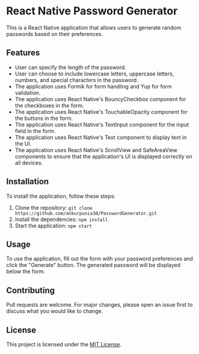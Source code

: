 # React Native Password Generator

This is a React Native application that allows users to generate random passwords based on their preferences.

## Features

- User can specify the length of the password.
- User can choose to include lowercase letters, uppercase letters, numbers, and special characters in the password.
- The application uses Formik for form handling and Yup for form validation.
- The application uses React Native's BouncyCheckbox component for the checkboxes in the form.
- The application uses React Native's TouchableOpacity component for the buttons in the form.
- The application uses React Native's TextInput component for the input field in the form.
- The application uses React Native's Text component to display text in the UI.
- The application uses React Native's ScrollView and SafeAreaView components to ensure that the application's UI is displayed correctly on all devices.

## Installation

To install the application, follow these steps:

1. Clone the repository: `git clone https://github.com/ankurpunia30/PasswordGenerator.git`
2. Install the dependencies: `npm install`
3. Start the application: `npm start`

## Usage

To use the application, fill out the form with your password preferences and click the "Generate" button. The generated password will be displayed below the form.

## Contributing

Pull requests are welcome. For major changes, please open an issue first to discuss what you would like to change.

## License

This project is licensed under the [MIT License](LICENSE).
